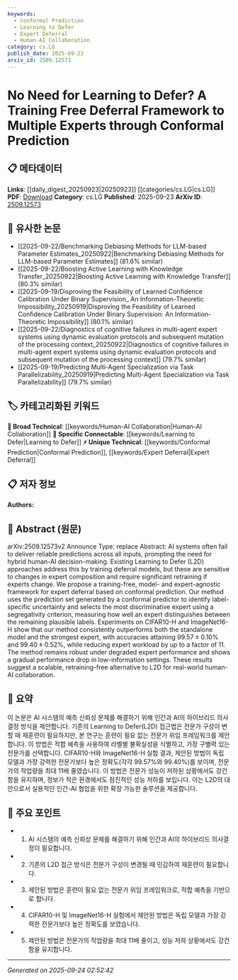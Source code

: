 ```yaml
---
keywords:
  - Conformal Prediction
  - Learning to Defer
  - Expert Deferral
  - Human-AI Collaboration
category: cs.LG
publish_date: 2025-09-23
arxiv_id: 2509.12573
---
```


<!-- KEYWORD_LINKING_METADATA:
{
  "processed_timestamp": "2025-09-24T02:52:42.871661",
  "vocabulary_version": "1.0",
  "selected_keywords": [
    "Conformal Prediction",
    "Learning to Defer",
    "Expert Deferral",
    "Human-AI Collaboration"
  ],
  "rejected_keywords": [],
  "similarity_scores": {
    "Conformal Prediction": 0.78,
    "Learning to Defer": 0.8,
    "Expert Deferral": 0.77,
    "Human-AI Collaboration": 0.75
  },
  "extraction_method": "AI_prompt_based",
  "budget_applied": true,
  "candidates_json": {
    "candidates": [
      {
        "surface": "Conformal Prediction",
        "canonical": "Conformal Prediction",
        "aliases": [
          "Conformal Predictor"
        ],
        "category": "unique_technical",
        "rationale": "Conformal Prediction is central to the proposed framework, offering a novel approach to expert deferral.",
        "novelty_score": 0.75,
        "connectivity_score": 0.65,
        "specificity_score": 0.85,
        "link_intent_score": 0.78
      },
      {
        "surface": "Learning to Defer",
        "canonical": "Learning to Defer",
        "aliases": [
          "L2D"
        ],
        "category": "specific_connectable",
        "rationale": "Learning to Defer is a key concept in hybrid human-AI decision-making, relevant for linking with related decision-making frameworks.",
        "novelty_score": 0.55,
        "connectivity_score": 0.82,
        "specificity_score": 0.78,
        "link_intent_score": 0.8
      },
      {
        "surface": "Expert Deferral",
        "canonical": "Expert Deferral",
        "aliases": [
          "Deferral Framework"
        ],
        "category": "unique_technical",
        "rationale": "Expert Deferral is a unique aspect of the framework, highlighting its training-free and expert-agnostic nature.",
        "novelty_score": 0.68,
        "connectivity_score": 0.7,
        "specificity_score": 0.8,
        "link_intent_score": 0.77
      },
      {
        "surface": "Human-AI Collaboration",
        "canonical": "Human-AI Collaboration",
        "aliases": [
          "Hybrid Decision-Making"
        ],
        "category": "broad_technical",
        "rationale": "Human-AI Collaboration is a broad technical area that connects various decision-making and AI integration strategies.",
        "novelty_score": 0.5,
        "connectivity_score": 0.85,
        "specificity_score": 0.7,
        "link_intent_score": 0.75
      }
    ],
    "ban_list_suggestions": [
      "method",
      "experiment",
      "performance"
    ]
  },
  "decisions": [
    {
      "candidate_surface": "Conformal Prediction",
      "resolved_canonical": "Conformal Prediction",
      "decision": "linked",
      "scores": {
        "novelty": 0.75,
        "connectivity": 0.65,
        "specificity": 0.85,
        "link_intent": 0.78
      }
    },
    {
      "candidate_surface": "Learning to Defer",
      "resolved_canonical": "Learning to Defer",
      "decision": "linked",
      "scores": {
        "novelty": 0.55,
        "connectivity": 0.82,
        "specificity": 0.78,
        "link_intent": 0.8
      }
    },
    {
      "candidate_surface": "Expert Deferral",
      "resolved_canonical": "Expert Deferral",
      "decision": "linked",
      "scores": {
        "novelty": 0.68,
        "connectivity": 0.7,
        "specificity": 0.8,
        "link_intent": 0.77
      }
    },
    {
      "candidate_surface": "Human-AI Collaboration",
      "resolved_canonical": "Human-AI Collaboration",
      "decision": "linked",
      "scores": {
        "novelty": 0.5,
        "connectivity": 0.85,
        "specificity": 0.7,
        "link_intent": 0.75
      }
    }
  ]
}
-->

# No Need for Learning to Defer? A Training Free Deferral Framework to Multiple Experts through Conformal Prediction

## 📋 메타데이터

**Links**: [[daily_digest_20250923|20250923]] [[categories/cs.LG|cs.LG]]
**PDF**: [Download](https://arxiv.org/pdf/2509.12573.pdf)
**Category**: cs.LG
**Published**: 2025-09-23
**ArXiv ID**: [2509.12573](https://arxiv.org/abs/2509.12573)

## 🔗 유사한 논문
- [[2025-09-22/Benchmarking Debiasing Methods for LLM-based Parameter Estimates_20250922|Benchmarking Debiasing Methods for LLM-based Parameter Estimates]] (81.6% similar)
- [[2025-09-22/Boosting Active Learning with Knowledge Transfer_20250922|Boosting Active Learning with Knowledge Transfer]] (80.3% similar)
- [[2025-09-19/Disproving the Feasibility of Learned Confidence Calibration Under Binary Supervision_ An Information-Theoretic Impossibility_20250919|Disproving the Feasibility of Learned Confidence Calibration Under Binary Supervision: An Information-Theoretic Impossibility]] (80.1% similar)
- [[2025-09-22/Diagnostics of cognitive failures in multi-agent expert systems using dynamic evaluation protocols and subsequent mutation of the processing context_20250922|Diagnostics of cognitive failures in multi-agent expert systems using dynamic evaluation protocols and subsequent mutation of the processing context]] (79.7% similar)
- [[2025-09-19/Predicting Multi-Agent Specialization via Task Parallelizability_20250919|Predicting Multi-Agent Specialization via Task Parallelizability]] (79.7% similar)

## 🏷️ 카테고리화된 키워드
**🧠 Broad Technical**: [[keywords/Human-AI Collaboration|Human-AI Collaboration]]
**🔗 Specific Connectable**: [[keywords/Learning to Defer|Learning to Defer]]
**⚡ Unique Technical**: [[keywords/Conformal Prediction|Conformal Prediction]], [[keywords/Expert Deferral|Expert Deferral]]

## 📋 저자 정보

**Authors:** 

## 📄 Abstract (원문)

arXiv:2509.12573v2 Announce Type: replace 
Abstract: AI systems often fail to deliver reliable predictions across all inputs, prompting the need for hybrid human-AI decision-making. Existing Learning to Defer (L2D) approaches address this by training deferral models, but these are sensitive to changes in expert composition and require significant retraining if experts change. We propose a training-free, model- and expert-agnostic framework for expert deferral based on conformal prediction. Our method uses the prediction set generated by a conformal predictor to identify label-specific uncertainty and selects the most discriminative expert using a segregativity criterion, measuring how well an expert distinguishes between the remaining plausible labels. Experiments on CIFAR10-H and ImageNet16-H show that our method consistently outperforms both the standalone model and the strongest expert, with accuracies attaining $99.57\pm0.10\%$ and $99.40\pm0.52\%$, while reducing expert workload by up to a factor of $11$. The method remains robust under degraded expert performance and shows a gradual performance drop in low-information settings. These results suggest a scalable, retraining-free alternative to L2D for real-world human-AI collaboration.

## 📝 요약

이 논문은 AI 시스템의 예측 신뢰성 문제를 해결하기 위해 인간과 AI의 하이브리드 의사결정 방식을 제안합니다. 기존의 Learning to Defer(L2D) 접근법은 전문가 구성이 변할 때 재훈련이 필요하지만, 본 연구는 훈련이 필요 없는 전문가 위임 프레임워크를 제안합니다. 이 방법은 적합 예측을 사용하여 라벨별 불확실성을 식별하고, 가장 구별력 있는 전문가를 선택합니다. CIFAR10-H와 ImageNet16-H 실험 결과, 제안된 방법이 독립 모델과 가장 강력한 전문가보다 높은 정확도(각각 99.57%와 99.40%)를 보이며, 전문가의 작업량을 최대 11배 줄였습니다. 이 방법은 전문가 성능이 저하된 상황에서도 강건함을 유지하며, 정보가 적은 환경에서도 점진적인 성능 저하를 보입니다. 이는 L2D의 대안으로서 실용적인 인간-AI 협업을 위한 확장 가능한 솔루션을 제공합니다.

## 🎯 주요 포인트

- 1. AI 시스템의 예측 신뢰성 문제를 해결하기 위해 인간과 AI의 하이브리드 의사결정이 필요합니다.
- 2. 기존의 L2D 접근 방식은 전문가 구성이 변경될 때 민감하여 재훈련이 필요합니다.
- 3. 제안된 방법은 훈련이 필요 없는 전문가 위임 프레임워크로, 적합 예측을 기반으로 합니다.
- 4. CIFAR10-H 및 ImageNet16-H 실험에서 제안된 방법은 독립 모델과 가장 강력한 전문가보다 높은 정확도를 보였습니다.
- 5. 제안된 방법은 전문가의 작업량을 최대 11배 줄이고, 성능 저하 상황에서도 강건함을 유지합니다.


---

*Generated on 2025-09-24 02:52:42*